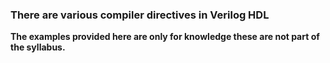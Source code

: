 ### There are various compiler directives in Verilog HDL

__<p><b>The examples provided here are only for knowledge these are not part of the syllabus.</b></p>__
